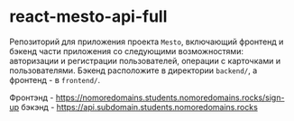 # react-mesto-api-full
Репозиторий для приложения проекта `Mesto`, включающий фронтенд и бэкенд части приложения со следующими возможностями: авторизации и регистрации пользователей, операции с карточками и пользователями. Бэкенд расположите в директории `backend/`, а фронтенд - в `frontend/`. 
  
Фронтэнд - https://nomoredomains.students.nomoredomains.rocks/sign-up
бэкэнд - https://api.subdomain.students.nomoredomains.rocks